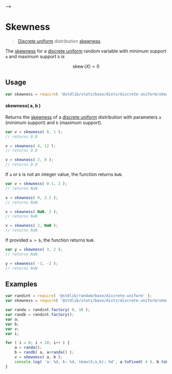     

-->

# Skewness

> [Discrete uniform][discrete-uniform-distribution] distribution [skewness][skewness].

<!-- Section to include introductory text. Make sure to keep an empty line after the intro `section` element and another before the `/section` close. -->

<section class="intro">

The [skewness][skewness] for a [discrete uniform][discrete-uniform-distribution] random variable with minimum support `a` and maximum support `b` is

<!-- <equation class="equation" label="eq:discrete_uniform_skewness" align="center" raw="\operatorname{skew}\left( X \right) = 0" alt="Skewness for a discrete uniform distribution."> -->

```math
\mathop{\mathrm{skew}}\left( X \right) = 0
```

<!-- <div class="equation" align="center" data-raw-text="\operatorname{skew}\left( X \right) = 0" data-equation="eq:discrete_uniform_skewness">
    <img src="https://cdn.jsdelivr.net/gh/stdlib-js/stdlib@591cf9d5c3a0cd3c1ceec961e5c49d73a68374cb/lib/node_modules/@stdlib/stats/base/dists/discrete-uniform/skewness/docs/img/equation_discrete_uniform_skewness.svg" alt="Skewness for a discrete uniform distribution.">
    <br>
</div> -->

<!-- </equation> -->

</section>

<!-- /.intro -->

<!-- Package usage documentation. -->

<section class="usage">

## Usage

```javascript
var skewness = require( '@stdlib/stats/base/dists/discrete-uniform/skewness' );
```

#### skewness( a, b )

Returns the [skewness][skewness] of a [discrete uniform][discrete-uniform-distribution] distribution with parameters `a` (minimum support) and `b` (maximum support).

```javascript
var v = skewness( 0, 1 );
// returns 0.0

v = skewness( 4, 12 );
// returns 0.0

v = skewness( 2, 8 );
// returns 0.0
```

If `a` or `b` is not an integer value, the function returns `NaN`.

```javascript
var v = skewness( 0.1, 2 );
// returns NaN

v = skewness( 0, 2.2 );
// returns NaN

v = skewness( NaN, 2 );
// returns NaN

v = skewness( 2, NaN );
// returns NaN
```

If provided `a > b`, the function returns `NaN`.

```javascript
var y = skewness( 3, 2 );
// returns NaN

y = skewness( -1, -2 );
// returns NaN
```

</section>

<!-- /.usage -->

<!-- Package usage notes. Make sure to keep an empty line after the `section` element and another before the `/section` close. -->

<section class="notes">

</section>

<!-- /.notes -->

<!-- Package usage examples. -->

<section class="examples">

## Examples

<!-- eslint no-undef: "error" -->

```javascript
var randint = require( '@stdlib/random/base/discrete-uniform' );
var skewness = require( '@stdlib/stats/base/dists/discrete-uniform/skewness' );

var randa = randint.factory( 0, 10 );
var randb = randint.factory();
var a;
var b;
var v;
var i;

for ( i = 0; i < 10; i++ ) {
    a = randa();
    b = randb( a, a+randa() );
    v = skewness( a, b );
    console.log( 'a: %d, b: %d, skew(X;a,b): %d', a.toFixed( 4 ), b.toFixed( 4 ), v.toFixed( 4 ) );
}
```

</section>

<!-- /.examples -->

<!-- Section to include cited references. If references are included, add a horizontal rule *before* the section. Make sure to keep an empty line after the `section` element and another before the `/section` close. -->

<section class="references">

</section>

<!-- /.references -->

<!-- Section for related `stdlib` packages. Do not manually edit this section, as it is automatically populated. -->

<section class="related">

</section>

<!-- /.related -->

<!-- Section for all links. Make sure to keep an empty line after the `section` element and another before the `/section` close. -->

<section class="links">

[discrete-uniform-distribution]: https://en.wikipedia.org/wiki/Discrete_uniform_distribution

[skewness]: https://en.wikipedia.org/wiki/Skewness

</section>

<!-- /.links -->
